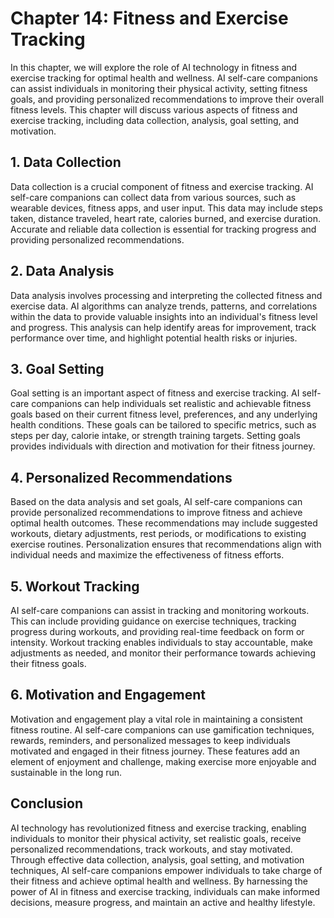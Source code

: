 Chapter 14: Fitness and Exercise Tracking
=========================================

In this chapter, we will explore the role of AI technology in fitness and exercise tracking for optimal health and wellness. AI self-care companions can assist individuals in monitoring their physical activity, setting fitness goals, and providing personalized recommendations to improve their overall fitness levels. This chapter will discuss various aspects of fitness and exercise tracking, including data collection, analysis, goal setting, and motivation.

**1. Data Collection**
----------------------

Data collection is a crucial component of fitness and exercise tracking. AI self-care companions can collect data from various sources, such as wearable devices, fitness apps, and user input. This data may include steps taken, distance traveled, heart rate, calories burned, and exercise duration. Accurate and reliable data collection is essential for tracking progress and providing personalized recommendations.

**2. Data Analysis**
--------------------

Data analysis involves processing and interpreting the collected fitness and exercise data. AI algorithms can analyze trends, patterns, and correlations within the data to provide valuable insights into an individual's fitness level and progress. This analysis can help identify areas for improvement, track performance over time, and highlight potential health risks or injuries.

**3. Goal Setting**
-------------------

Goal setting is an important aspect of fitness and exercise tracking. AI self-care companions can help individuals set realistic and achievable fitness goals based on their current fitness level, preferences, and any underlying health conditions. These goals can be tailored to specific metrics, such as steps per day, calorie intake, or strength training targets. Setting goals provides individuals with direction and motivation for their fitness journey.

**4. Personalized Recommendations**
-----------------------------------

Based on the data analysis and set goals, AI self-care companions can provide personalized recommendations to improve fitness and achieve optimal health outcomes. These recommendations may include suggested workouts, dietary adjustments, rest periods, or modifications to existing exercise routines. Personalization ensures that recommendations align with individual needs and maximize the effectiveness of fitness efforts.

**5. Workout Tracking**
-----------------------

AI self-care companions can assist in tracking and monitoring workouts. This can include providing guidance on exercise techniques, tracking progress during workouts, and providing real-time feedback on form or intensity. Workout tracking enables individuals to stay accountable, make adjustments as needed, and monitor their performance towards achieving their fitness goals.

**6. Motivation and Engagement**
--------------------------------

Motivation and engagement play a vital role in maintaining a consistent fitness routine. AI self-care companions can use gamification techniques, rewards, reminders, and personalized messages to keep individuals motivated and engaged in their fitness journey. These features add an element of enjoyment and challenge, making exercise more enjoyable and sustainable in the long run.

**Conclusion**
--------------

AI technology has revolutionized fitness and exercise tracking, enabling individuals to monitor their physical activity, set realistic goals, receive personalized recommendations, track workouts, and stay motivated. Through effective data collection, analysis, goal setting, and motivation techniques, AI self-care companions empower individuals to take charge of their fitness and achieve optimal health and wellness. By harnessing the power of AI in fitness and exercise tracking, individuals can make informed decisions, measure progress, and maintain an active and healthy lifestyle.
